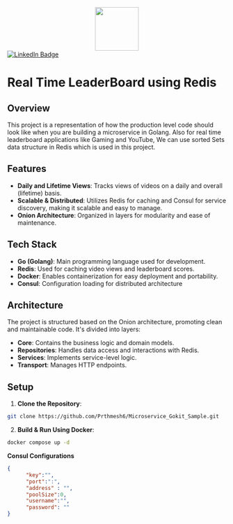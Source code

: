 
<div id="header" align="center">
  <img src="https://media.giphy.com/media/M9gbBd9nbDrOTu1Mqx/giphy.gif" width="100"/>
</div>

<div id="badges">
  <a href="https://www.linkedin.com/in/prathmeshpatil64/">
    <img src="https://img.shields.io/badge/LinkedIn-blue?style=for-the-badge&logo=linkedin&logoColor=white" alt="LinkedIn Badge"/>
  </a>
</div>


# Real Time LeaderBoard using Redis

## Overview

This project is a representation of how the production level code should look like when you are building a microservice in Golang. Also for real time leaderboard applications like Gaming and YouTube, We can use sorted Sets data structure in Redis which is used in this project.

## Features

- **Daily and Lifetime Views**: Tracks views of videos on a daily and overall (lifetime) basis.
- **Scalable & Distributed**: Utilizes Redis for caching and Consul for service discovery, making it scalable and easy to manage.
- **Onion Architecture**: Organized in layers for modularity and ease of maintenance.

## Tech Stack

- **Go (Golang)**: Main programming language used for development.
- **Redis**: Used for caching video views and leaderboard scores.
- **Docker**: Enables containerization for easy deployment and portability.
- **Consul**: Configuration loading for distributed architecture

## Architecture

The project is structured based on the Onion architecture, promoting clean and maintainable code. It's divided into layers:
- **Core**: Contains the business logic and domain models.
- **Repositories**: Handles data access and interactions with Redis.
- **Services**: Implements service-level logic.
- **Transport**: Manages HTTP endpoints.

## Setup

1. **Clone the Repository**:
```bash
git clone https://github.com/Prthmesh6/Microservice_Gokit_Sample.git
```

2. **Build & Run Using Docker**:
```bash
docker compose up -d
```

**Consul Configurations**
```json
{
      "key":"",
      "port":":",
      "address" : "",
      "poolSize":0,
      "username":"",
      "password": ""
}